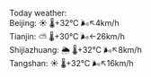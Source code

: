 Today weather:  
Beijing: ☀️   🌡️+32°C 🌬️↖4km/h  
Tianjin: ⛅️  🌡️+30°C 🌬️←26km/h  
Shijiazhuang: 🌦   🌡️+32°C 🌬️↖8km/h  
Tangshan: ☀️   🌡️+32°C 🌬️↖16km/h  

